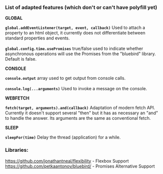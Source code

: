 ### List of adapted features (which don't or can't have polyfill yet)

**GLOBAL** <br>

**`global.addEventListener(target, event, callback)`** Used to attach a property to an html object, it currently does not differentiate between standard properties and events.
<br><br>
**`global.config.time.usePromises`** true/false used to indicate whether asynchronous operations will use the Promises from the "bluebird" library. Default is false.
<br>

**CONSOLE** <br>

**`console.output`** array used to get output from console calls.
<br><br>
**`console.log(...arguments)`** Used to invoke a message on the console.

**WEBFETCH** <br>

**`fetch(target, arguments).and(callback)`** Adaptation of modern fetch API. Currently it doesn't support several "then" but it has as necessary an "and" to handle the answer. Its arguments are the same as conventional fetch.

**SLEEP** <br>

**`sleepFor(time)`** Delay the thread (application) for a while.

### Libraries:

https://github.com/jonathantneal/flexibility - Flexbox Support<br>
https://github.com/petkaantonov/bluebird/ - Promises Alternative Support

